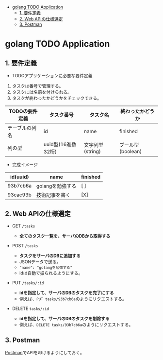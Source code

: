 - [golang TODO Application](#golang-todo-application)
  - [1. 要件定義](#1-要件定義)
  - [2. Web APIの仕様選定](#2-web-apiの仕様選定)
  - [3. Postman](#3-postman)
# golang TODO Application

## 1. 要件定義

* TODOアプリケーションに必要な要件定義
1. タスクは番号で管理する。
2. タスクには名前を付けられる。
3. タスクが終わったかどうかをチェックできる。

| TODOの要件定義 | タスク番号 | タスク名         | 終わったかどうか |
| --------- | ----- | ------------ | -------- |
| テーブルの列名   | id    | name         | finished |
| 列の型       | uuid型(16進数32桁) | 文字列型(string) |  ブール型(boolean)        |

* 完成イメージ

| id(uuid) | name | finished    |
| -------- | ---- | --- |
| 93b7cb6a         |  golangを勉強する    |  [ ]   |
| 93cac93b        |  技術記事を書く    |  [X]   |

## 2. Web APIの仕様選定

* GET `/tasks`
  + **全てのタスク一覧を、サーバのDBから取得する**

* POST `/tasks`
  + **タスクをサーバのDBに追加する**
  + JSONデータで送る。
  + `"name": "golangを勉強する"`
  + idは自動で振られるようにする。

* PUT `/tasks/:id`
  + **idを指定して、サーバのDBのタスクを完了にする**
  + 例えば、`PUT tasks/93b7cb6a`のようにリクエストする。

* DELETE `tasks/:id`
  + **idを指定して、サーバのDBのタスクを削除する**
  + 例えば、`DELETE tasks/93b7cb6a`のようにリクエストする。

## 3. Postman

[Postman](https://www.postman.com/downloads/)でAPIを叩けるようにしておく。
